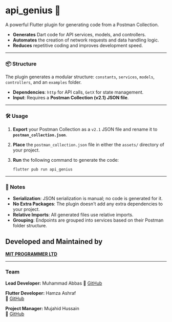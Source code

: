 # api\_genius 🚀

A powerful Flutter plugin for generating code from a Postman Collection.

  - **Generates** Dart code for API services, models, and controllers.
  - **Automates** the creation of network requests and data handling logic.
  - **Reduces** repetitive coding and improves development speed.

-----

### 📦 Structure

The plugin generates a modular structure: `constants`, `services`, `models`, `controllers`, and an `examples` folder.

  - **Dependencies**: `http` for API calls, `GetX` for state management.
  - **Input**: Requires a **Postman Collection (v2.1) JSON file**.

-----

### 🛠️ Usage

1.  **Export** your Postman Collection as a `v2.1` JSON file and rename it to **`postman_collection.json`**.

2.  **Place** the `postman_collection.json` file in either the `assets/` directory of your project.

3.  **Run** the following command to generate the code:

    ```bash
    flutter pub run api_genius
    ```

-----

### 📝 Notes

  - **Serialization**: JSON serialization is manual; no code is generated for it.
  - **No Extra Packages**: The plugin doesn't add any extra dependencies to your project.
  - **Relative Imports**: All generated files use relative imports.
  - **Grouping**: Endpoints are grouped into services based on their Postman folder structure.


## Developed and Maintained by  
**[MIT PROGRAMMER LTD](https://mitprogrammer.com)**  

---

### Team  
**Lead Developer:** Muhammad Abbas 
🔗 [GitHub](https://github.com/Abbas355)  

**Flutter Developer:** Hamza Ashraf  
🔗 [GitHub](https://github.com/Hamzah660660)  

**Project Manager:** Mujahid Hussain  
🔗 [GitHub](https://github.com/MtechiTsolution)  

